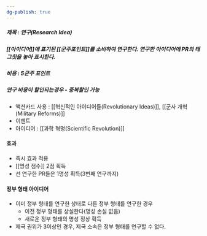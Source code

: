 ```yaml
---
dg-publish: true
---
```

##### 제목 : 연구(Research Idea)
##### [[아이디어]]에 표기된 [[군주포인트]]를 소비하여 연구한다. 연구한 아이디어에 PR의 태그칫을 놓아 표시한다.
##### 비용 : 5군주 포인트
##### 연구 비용이 할인되는경우 - 중복할인 가능
- 액션카드 사용 : [[혁신적인 아이디어들(Revolutionary Ideas)]], [[군사 개혁(Military Reforms)]]
- 이벤트
- 아이디어 : [[과학 혁명(Scientific Revolution)]]
#### 효과
- 즉시 효과 적용
- [[명성 점수]] 2점 획득
- 선 연구한 PR들은 1명성 획득(3번째 연구까지)

#### 정부 형태 아이디어
- 이미 정부 형태를 연구한 상태로 다른 정부 형태를 연구한 경우
  * 이전 정부 형태를 상실한다(명성 손실 없음)
  * 새로운 정부 형태의 명성 정상 획득
- 제국 권위가 3이상인 경우, 제국 소속은 정부 형태를 연구할 수 없다.